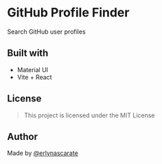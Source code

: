 # GitHub Profile Finder

Search GitHub user profiles

## Built with

-   Material UI
-   Vite + React

## License

> This project is licensed under the MIT License

## Author

Made by [@erlynascarate](https://twitter.com/erlynascarate 'Erlyn Ascarate')
